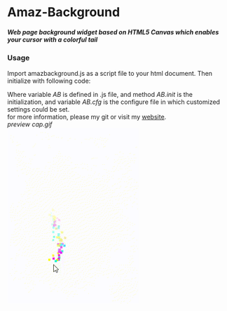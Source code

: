 # Amaz-Background  
##### *Web page background widget based on HTML5 Canvas which enables your cursor with a colorful tail* #####  
### Usage ###
Import amazbackground.js as a script file to your html document. Then initialize with following code:  
<script>    
  AB.init(AB.cfg);    
</script>    
Where variable *AB* is defined in .js file, and method *AB.init* is the initialization, and variable *AB.cfg* is the configure file in which customized settings could be set.  
for more information, please my git or visit my [website](http://www.axeswp.cn).  
*preview cap.gif*  
![preview](cap.gif)
